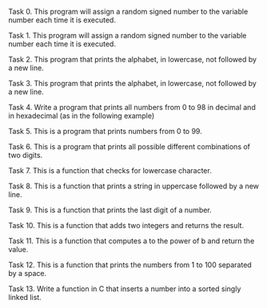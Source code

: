 Task 0.
This program will assign a random signed number to the variable number each time
 it is executed.

Task 1.
This program will assign a random signed number to the variable number each time
 it is executed.

Task 2.
This program that prints the alphabet, in lowercase, not followed by a new line.

Task 3.
This program that prints the alphabet, in lowercase, not followed by a new line.

Task 4.
Write a program that prints all numbers from 0 to 98 in decimal and in
hexadecimal (as in the following example)

Task 5.
This is a program that prints numbers from 0 to 99.

Task 6.
This is a program that prints all possible different combinations of two digits.

Task 7.
This is a function that checks for lowercase character.

Task 8.
This is a function that prints a string in uppercase followed by a new line.

Task 9.
This is a function that prints the last digit of a number.

Task 10.
This is a function that adds two integers and returns the result.

Task 11.
This is a function that computes a to the power of b and return the value.

Task 12.
This is a function that prints the numbers from 1 to 100 separated by a space.

Task 13.
Write a function in C that inserts a number into a sorted singly linked list.